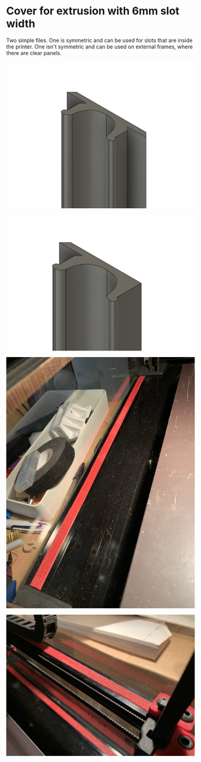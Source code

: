 ﻿# Cover for extrusion with 6mm slot width

Two simple files.
One is symmetric and can be used for slots that are inside the printer.
One isn't symmetric and can be used on external frames, where there are clear panels.

![](./images/symmetric.jpg)

![](./images/one_side.jpg)

![](./images/IMG_3239.jpeg)

![](./images/IMG_3238.jpeg)
